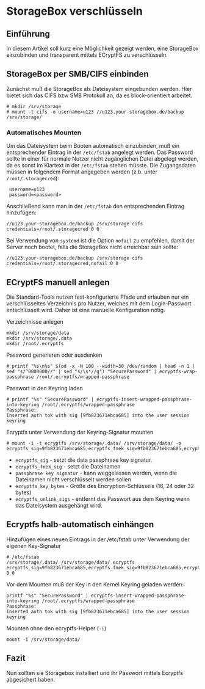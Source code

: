 # StorageBox verschlüsseln

## Einführung

In diesem Artikel soll kurz eine Möglichkeit gezeigt werden, eine StorageBox einzubinden und transparent mittels ECryptFS zu verschlüsseln.

## StorageBox per SMB/CIFS einbinden

Zunächst muß die StorageBox als Dateisystem eingebunden werden. Hier bietet sich das CIFS bzw SMB Protokoll an, da es block-orientiert arbeitet.

```
# mkdir /srv/storage
# mount -t cifs -o username=u123 //u123.your-storagebox.de/backup /srv/storage/
```

### Automatisches Mounten

Um das Dateisystem beim Booten automatisch einzubinden, muß ein entsprechender Eintrag in der `/etc/fstab` angelegt werden. Das Password sollte in einer für normale Nutzer nicht zugänglichen Datei abgelegt werden, da es sonst im Klartext in der `/etc/fstab` stehen müsste. Die Zugangsdaten müssen in folgendem Format angegeben werden (z.b. unter `/root/.storagecred`):

```
 username=u123
 password=<password>
```

Anschließend kann man in der `/etc/fstab` den entsprechenden Eintrag hinzufügen:

`//u123.your-storagebox.de/backup /srv/storage cifs credentials=/root/.storagecred 0 0`

Bei Verwendung von `systemd` ist die Option `nofail` zu empfehlen, damit der Server noch bootet, falls die StorageBox nicht erreichbar sein sollte:

`//u123.your-storagebox.de/backup /srv/storage cifs credentials=/root/.storagecred,nofail 0 0`

## ECryptFS manuell anlegen

Die Standard-Tools nutzen fest-konfigurierte Pfade und erlauben nur ein verschlüsseltes Verzeichnis pro Nutzer, welches mit dem Login-Passwort entschlüsselt wird. Daher ist eine manuelle Konfiguration nötig.

Verzeichnisse anlegen 

```
mkdir /srv/storage/data
mkdir /srv/storage/.data
mkdir /root/.ecryptfs
```

Password generieren oder ausdenken 

```
# printf "%s\n%s" $(od -x -N 100 --width=30 /dev/random | head -n 1 | sed "s/^0000000//" | sed "s/\s*//g") "SecurePassword" | ecryptfs-wrap-passphrase /root/.ecryptfs/wrapped-passphrase
```

Passwort in den Keyring laden 

```
# printf "%s" "SecurePassword" | ecryptfs-insert-wrapped-passphrase-into-keyring /root/.ecryptfs/wrapped-passphrase
Passphrase:
Inserted auth tok with sig [9fb823671ebca685] into the user session keyring
```

Enryptfs unter Verwendung der Keyring-Signatur mounten 

```
# mount -i -t ecryptfs /srv/storage/.data/ /srv/storage/data/ -o ecryptfs_sig=9fb823671ebca685,ecryptfs_fnek_sig=9fb823671ebca685,ecryptfs_cipher=aes,ecryptfs_key_bytes=32,ecryptfs_unlink_sigs
```
* `ecryptfs_sig` - setzt die data passphrase key signatur.
* `ecryptfs_fnek_sig` - setzt die Dateinamen 
* `passphrase key signatur` - kann weggelassen werden, wenn die Dateinamen nicht verschlüsselt werden sollen
* `ecryptfs_key_bytes` - Größe des Encryption-Schlüssels (16, 24 oder 32 bytes)
* `ecryptfs_unlink_sigs` - entfernt das Passwort aus dem Keyring wenn das Dateisystem ausgehängt wird. 

## Ecryptfs halb-automatisch einhängen

Hinzufügen eines neuen Eintrags in der /etc/fstab unter Verwendung der eigenen Key-Signatur

```
# /etc/fstab
/srv/storage/.data/ /srv/storage/data/ ecryptfs ecryptfs_sig=9fb823671ebca685,ecryptfs_fnek_sig=9fb823671ebca685,ecryptfs_cipher=aes,ecryptfs_key_bytes=32,ecryptfs_unlink_sigs,noauto 0 0
```

Vor dem Mounten muß der Key in den Kernel Keyring geladen werden:

```
printf "%s" "SecurePassword" | ecryptfs-insert-wrapped-passphrase-into-keyring /root/.ecryptfs/wrapped-passphrase
Passphrase:
Inserted auth tok with sig [9fb823671ebca685] into the user session keyring
```

Mounten ohne den ecryptfs-Helper (`-i`)

`mount -i /srv/storage/data/`

## Fazit
Nun sollten sie Storagebox installiert und ihr Passwort mittels Ecryptfs abgesichert haben.